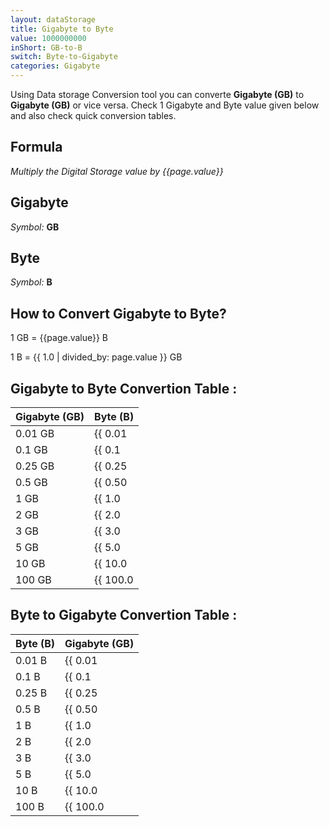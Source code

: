 ```yaml
---
layout: dataStorage
title: Gigabyte to Byte
value: 1000000000
inShort: GB-to-B
switch: Byte-to-Gigabyte
categories: Gigabyte
---
```


Using Data storage Conversion tool you can converte **Gigabyte (GB)** to **Gigabyte (GB)** or vice versa. Check 1 Gigabyte and Byte value given below and also check quick conversion tables.

## Formula
*Multiply the Digital Storage value by {{page.value}}*

## Gigabyte
*Symbol:* **GB**

## Byte
*Symbol:* **B**

## How to Convert Gigabyte to Byte?

1 GB = {{page.value}} B

1 B = {{ 1.0 | divided_by: page.value }} GB


## Gigabyte to Byte Convertion Table :

| Gigabyte (GB) | Byte (B) |
| ---- | ---- |
| 0.01 GB | {{ 0.01 | times: page.value }} B |
| 0.1 GB | {{ 0.1 | times: page.value }} B |
| 0.25 GB | {{ 0.25 | times: page.value }} B |
| 0.5 GB | {{ 0.50 | times: page.value }} B |
| 1 GB | {{ 1.0 | times: page.value }} B |
| 2 GB | {{ 2.0 | times: page.value }} B |
| 3 GB | {{ 3.0 | times: page.value }} B |
| 5 GB | {{ 5.0 | times: page.value }} B |
| 10 GB | {{ 10.0 | times: page.value }} B |
| 100 GB | {{ 100.0 | times: page.value }} B |

## Byte to Gigabyte Convertion Table :

| Byte (B) | Gigabyte (GB) |
| ---- | ---- |
| 0.01 B | {{ 0.01 | divided_by: page.value }} GB |
| 0.1 B | {{ 0.1 | divided_by: page.value }} GB |
| 0.25 B | {{ 0.25 | divided_by: page.value }} GB |
| 0.5 B | {{ 0.50 | divided_by: page.value }} GB |
| 1 B | {{ 1.0 | divided_by: page.value }} GB |
| 2 B | {{ 2.0 | divided_by: page.value }} GB |
| 3 B | {{ 3.0 | divided_by: page.value }} GB |
| 5 B | {{ 5.0 | divided_by: page.value }} GB |
| 10 B | {{ 10.0 | divided_by: page.value }} GB |
| 100 B | {{ 100.0 | divided_by: page.value }} GB |


<script>
document.getElementById('selectInput')[12].selected = true
document.getElementById('selectOutput')[1].selected = true
</script>
